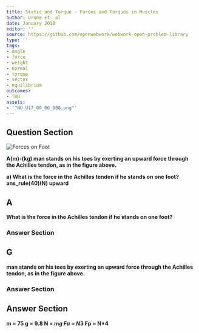 ```yaml
---
title: Static and Torque - Forces and Torques in Muscles
author: Urone et. al
date: January 2018
editor: ''
source: https://github.com/openwebwork/webwork-open-problem-library
type: ''
tags:
- angle
- force
- weight
- normal
- torque
- vector
- equilibrium
outcomes:
- TBD
assets:
- '"NU_U17_09_06_008.png"'
---
```


## Question Section 

![Forces on Foot]("NU_U17_09_06_008.png")

<b>
A(m)-(kg) man stands on his toes by exerting an upward force through the Achilles tendon, as in the figure above.
 
a) What is the force in the Achilles tendon if he stands on one foot? 
ans_rule(40)(N) upward

## A
What is the force in the Achilles tendon if he stands on one foot? 
### Answer Section
## G
man stands on his toes by exerting an upward force through the Achilles tendon, as in the figure above.
### Answer Section


## Answer Section

m = 75
g = 9.8
N = m*g
Fa = N*3
Fp = N*4